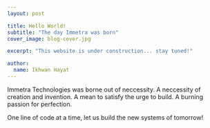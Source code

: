 ```yaml
---
layout: post

title: Hello World!
subtitle: "The day Immetra was born"
cover_image: blog-cover.jpg

excerpt: "This website is under construction... stay tuned!"

author:
  name: Ikhwan Hayat
---
```


Immetra Technologies was borne out of neccessity. A neccessity of creation and invention. A mean to satisfy the urge to build. A burning passion for perfection.

One line of code at a time, let us build the new systems of tomorrow!